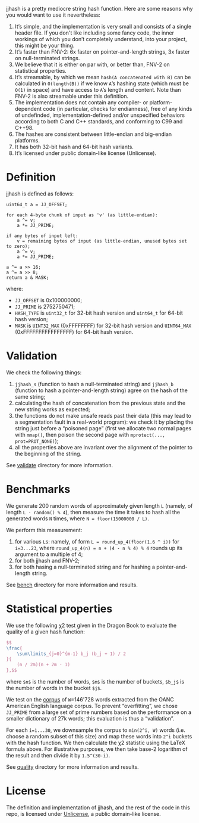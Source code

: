 jjhash is a pretty mediocre string hash function.
Here are some reasons why you would want to use it nevertheless:
1. It’s simple, and the implementation is very small and consists of a single header file. If you don't like including some fancy code, the inner workings of which you don’t completely understand, into your project, this might be your thing.
2. It’s faster than FNV-2: 6x faster on pointer-and-length strings, 3x faster on null-terminated strings.
3. We believe that it is either on par with, or better than, FNV-2 on statistical properties.
4. It’s streamable, by which we mean `hash(A concatenated with B)` can be calculated in `O(length(B))` if we know `A`’s hashing state (which must be `O(1)` in space) and have access to `A`’s length and content. Note than FNV-2 is also streamable under this definition.
5. The implementation does not contain any compiler- or platform-dependent code (in particular, checks for endianness), free of any kinds of undefinded, implementation-defined and/or unspecified behaviors according to both C and C++ standards, and conforming to C99 and C++98.
6. The hashes are consistent between little-endian and big-endian platforms.
7. It has both 32-bit hash and 64-bit hash variants.
8. It’s licensed under public domain-like license (Unlicense).

# Definition

jjhash is defined as follows:

```
uint64_t a = JJ_OFFSET;

for each 4-byte chunk of input as 'v' (as little-endian):
    a ^= v;
    a *= JJ_PRIME;

if any bytes of input left:
    v = remaining bytes of input (as little-endian, unused bytes set to zero);
    a ^= v;
    a *= JJ_PRIME;

a ^= a >> 16;
a ^= a >> 8;
return a & MASK;
```

where:
  * `JJ_OFFSET` is 0x100000000;
  * `JJ_PRIME` is 2752750471;
  * `HASH_TYPE` is `uint32_t` for 32-bit hash version and `uint64_t` for 64-bit hash version;
  * `MASK` is `UINT32_MAX` (0xFFFFFFFF)  for 32-bit hash version and `UINT64_MAX` (0xFFFFFFFFFFFFFFFF) for 64-bit hash version.

# Validation

We check the following things:
  1. `jjhash_s` (function to hash a null-terminated string) and `jjhash_b` (function to hash a pointer-and-length string) agree on the hash of the same string;
  2. calculating the hash of concatenation from the previous state and the new string works as expected;
  3. the functions do not make unsafe reads past their data (this may lead to a segmentation fault in a real-world program):
we check it by placing the string just before a “poisoned page” (first we allocate two normal pages with `mmap()`, then poison the second page with `mprotect(..., prot=PROT_NONE)`);
  4. all the properties above are invariant over the alignment of the pointer to the beginning of the string.

See [validate](./validate/) directory for more information.

# Benchmarks

We generate 200 random words of approximately given length `L` (namely, of length `L - random() % 4`),
then measure the time it takes to hash all the generated words `N` times,
where `N = floor(15000000 / L)`.

We perform this measurement:
  1. for various `L`s: namely, of form `L = round_up_4(floor(1.6 ^ i))` for `i=3...23`, where `round_up_4(n) = n + (4 - n % 4) % 4` rounds up its argument to a multiple of 4;
  2. for both jjhash and FNV-2;
  3. for both hasing a null-terminated string and for hashing a pointer-and-length string.

See [bench](./bench/) directory for more information and results.

# Statistical properties

We use the following χ2 test given in the Dragon Book to evaluate the quality of a given hash function:
```latex
$$
\frac{
    \sum\limits_{j=0}^{m-1} b_j (b_j + 1) / 2
}{
    (n / 2m)(n + 2m - 1)
},$$
```
where `$n$` is the number of words, `$m$` is the number of buckets, `$b_j$` is the number of words in the bucket `$j$`.

We test on the [corpus](http://shdown.github.io/stuff/jjhash/check_quality_corpus.txt.gz) of `W`=146'728 words extracted from the OANC American English language corpus.
To prevent “overfitting”, we chose `JJ_PRIME` from a large set of prime numbers based on the performance on a smaller dictionary of 27k words;
this evaluation is thus a “validation”.

For each `i=1...30`, we downsample the corpus to `min(2^i, W)` words (i.e. choose a random subset of this size) and
map these words into `2^i` buckets with the hash function.
We then calculate the χ2 statistic using the LaTeX formula above.
For illustrative purposes, we then take base-2 logarithm of the result and then divide it by `1.5^(30-i)`.

See [quality](./quality/) directory for more information and results.

# License

The definition and implementation of jjhash, and the rest of the code in this repo, is licensed under [Unlicense](https://unlicense.org), a public domain-like license.
